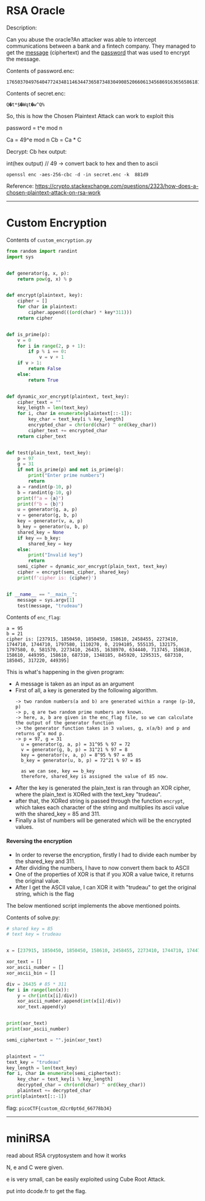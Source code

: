 # RSA Oracle 

Description: 

Can you abuse the oracle?An attacker was able to intercept communications between a bank and a fintech company. They managed to get the [message](https://artifacts.picoctf.net/c_titan/32/secret.enc) (ciphertext) and the [password](https://artifacts.picoctf.net/c_titan/32/password.enc) that was used to encrypt the message.

Contents of password.enc: 
```
1765037049764047724348114634473658734830490852066061345686916365658618194981097216750929421734812911680434647401939068526285652985802740837961814227312100
```

Contents of secret.enc: 
```
Q�t*$�Wqt�w^Q% 
```


So, this is how the Chosen Plaintext Attack can work to exploit this 

password = t^e mod n 



Ca = 49^e mod n 
Cb = Ca * C

Decrypt: Cb 
hex output: 

int(hex output) // 49 -> convert back to hex and then to ascii   

`openssl enc -aes-256-cbc -d -in secret.enc -k  881d9`

Reference: 
https://crypto.stackexchange.com/questions/2323/how-does-a-chosen-plaintext-attack-on-rsa-work


---
# Custom Encryption 

Contents of `custom_encryption.py`
```python
from random import randint
import sys


def generator(g, x, p):
    return pow(g, x) % p


def encrypt(plaintext, key):
    cipher = []
    for char in plaintext:
        cipher.append(((ord(char) * key*311)))
    return cipher


def is_prime(p):
    v = 0
    for i in range(2, p + 1):
        if p % i == 0:
            v = v + 1
    if v > 1:
        return False
    else:
        return True


def dynamic_xor_encrypt(plaintext, text_key):
    cipher_text = ""
    key_length = len(text_key)
    for i, char in enumerate(plaintext[::-1]):
        key_char = text_key[i % key_length]
        encrypted_char = chr(ord(char) ^ ord(key_char))
        cipher_text += encrypted_char
    return cipher_text


def test(plain_text, text_key):
    p = 97
    g = 31
    if not is_prime(p) and not is_prime(g):
        print("Enter prime numbers")
        return
    a = randint(p-10, p)
    b = randint(g-10, g)
    print(f"a = {a}")
    print(f"b = {b}")
    u = generator(g, a, p)
    v = generator(g, b, p)
    key = generator(v, a, p)
    b_key = generator(u, b, p)
    shared_key = None
    if key == b_key:
        shared_key = key
    else:
        print("Invalid key")
        return
    semi_cipher = dynamic_xor_encrypt(plain_text, text_key)
    cipher = encrypt(semi_cipher, shared_key)
    print(f'cipher is: {cipher}')


if __name__ == "__main__":
    message = sys.argv[1]
    test(message, "trudeau")
```

Contents of `enc_flag`:
```text
a = 95
b = 21
cipher is: [237915, 1850450, 1850450, 158610, 2458455, 2273410, 1744710, 1744710, 1797580, 1110270, 0, 2194105, 555135, 132175, 1797580, 0, 581570, 2273410, 26435, 1638970, 634440, 713745, 158610, 158610, 449395, 158610, 687310, 1348185, 845920, 1295315, 687310, 185045, 317220, 449395]
```

This is what's happening in the given program: 
- A message is taken as an input as an argument 
- First of all, a key is generated by the following algorithm.
  ```
  -> two random numbers(a and b) are generated within a range (p-10, p)
  -> p, q are two random prime numbers are known. 
  -> here, a, b are given in the enc_flag file, so we can calculate the output of the generator function 
  -> the generator function takes in 3 values, g, x(a/b) and p and returns g^x mod p. 
  -> p = 97, g = 31
	u = generator(g, a, p) = 31^95 % 97 = 72
    v = generator(g, b, p) = 31^21 % 97 = 8
    key = generator(v, a, p) = 8^95 % 97 = 85
    b_key = generator(u, b, p) = 72^21 % 97 = 85
    
    as we can see, key == b_key
    therefore, shared_key is assigned the value of 85 now. 
  ```
- After the key is generated the plain_text is ran through an XOR cipher, where the plain_text is XORed with the text_key "trudeau". 
- after that, the XORed string is passed through the function `encrypt`, which takes each character of the string and multiplies its ascii value with the shared_key = 85 and 311. 
- Finally a list of numbers will be generated which will be the encrypted values.

#### Reversing the encryption

- In order to reverse the encryption, firstly I had to divide each number by the shared_key and 311.
- After dividing the numbers, I have to now convert them back to ASCII 
- One of the properties of XOR is that if you XOR a value twice, it returns the original value. 
- After I get the ASCII value, I can XOR it with "trudeau" to get the original string, which is the flag

The below mentioned script implements the above mentioned points. 

Contents of solve.py: 
```python
# shared key = 85 
# text key = trudeau 


x = [237915, 1850450, 1850450, 158610, 2458455, 2273410, 1744710, 1744710, 1797580, 1110270, 0, 2194105, 555135, 132175, 1797580, 0, 581570, 2273410, 26435, 1638970, 634440, 713745, 158610, 158610, 449395, 158610, 687310, 1348185, 845920, 1295315, 687310, 185045, 317220, 449395]

xor_text = []
xor_ascii_number = []
xor_ascii_bin = []

div = 26435 # 85 * 311
for i in range(len(x)):
    y = chr(int(x[i]/div))
    xor_ascii_number.append(int(x[i]/div))
    xor_text.append(y)


print(xor_text)
print(xor_ascii_number)

semi_ciphertext = "".join(xor_text)


plaintext = ""
text_key = "trudeau"
key_length = len(text_key)
for i, char in enumerate(semi_ciphertext):
    key_char = text_key[i % key_length]
    decrypted_char = chr(ord(char) ^ ord(key_char))
    plaintext += decrypted_char
print(plaintext[::-1])
```

flag: `picoCTF{custom_d2cr0pt6d_66778b34}`

---
# miniRSA 

read about RSA cryptosystem and how it works 

N, e and C were given. 

e is very small, can be easily exploited using Cube Root Attack. 

put into dcode.fr to get the flag. 


